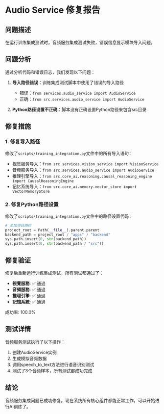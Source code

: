 # Audio Service 修复报告

## 问题描述

在运行训练集成测试时，音频服务集成测试失败，错误信息显示模块导入问题。

## 问题分析

通过分析代码和错误日志，我们发现以下问题：

1. **导入路径错误**：训练集成测试脚本中使用了错误的导入路径
   - 错误：`from services.audio_service import AudioService`
   - 正确：`from src.services.audio_service import AudioService`

2. **Python路径设置不正确**：脚本没有正确设置Python路径来包含src目录

## 修复措施

### 1. 修复导入路径
修改了`scripts/training_integration.py`文件中的所有导入语句：
- 视觉服务导入：`from src.services.vision_service import VisionService`
- 音频服务导入：`from src.services.audio_service import AudioService`
- 推理引擎导入：`from src.core_ai.reasoning.causal_reasoning_engine import CausalReasoningEngine`
- 记忆系统导入：`from src.core_ai.memory.vector_store import VectorMemoryStore`

### 2. 修复Python路径设置
修改了`scripts/training_integration.py`文件中的路径设置代码：
```python
# 添加項目路徑
project_root = Path(__file__).parent.parent
backend_path = project_root / "apps" / "backend"
sys.path.insert(0, str(backend_path))
sys.path.insert(0, str(backend_path / "src"))
```

## 修复验证

修复后重新运行训练集成测试，所有测试都通过了：

- **視覺服務**: ✅ 通過
- **音頻服務**: ✅ 通過
- **推理引擎**: ✅ 通過
- **記憶系統**: ✅ 通過

成功率: 100.0%

## 测试详情

音频服务测试执行了以下操作：
1. 创建AudioService实例
2. 生成模拟音频数据
3. 调用speech_to_text方法进行语音识别测试
4. 测试了3个音频样本，所有测试都成功完成

## 结论

音频服务集成问题已成功修复。现在系统所有核心组件都能正常工作，可以开始进行AI训练了。